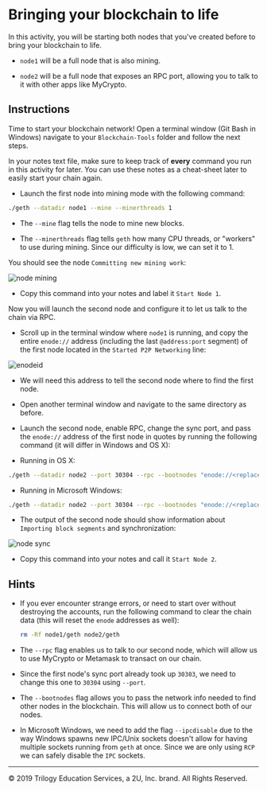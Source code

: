 # Bringing your blockchain to life

In this activity, you will be starting both nodes that you've created before to bring your blockchain to life.

* `node1` will be a full node that is also mining.

* `node2` will be a full node that exposes an RPC port, allowing you to talk to it with other apps like MyCrypto.

## Instructions

Time to start your blockchain network! Open a terminal window (Git Bash in Windows) navigate to your `Blockchain-Tools` folder and follow the next steps.

In your notes text file, make sure to keep track of **every** command you run in this activity for later. You can use these notes as a cheat-sheet later to easily start your chain again.

* Launch the first node into mining mode with the following command:

 ```bash
 ./geth --datadir node1 --mine --minerthreads 1
 ```

 * The `--mine` flag tells the node to mine new blocks.

 * The `--minerthreads` flag tells `geth` how many CPU threads, or "workers" to use during mining. Since our difficulty is low, we can set it to 1.

You should see the node `Committing new mining work`:

![node mining](Images/mining.png)

* Copy this command into your notes and label it `Start Node 1`.

Now you will launch the second node and configure it to let us talk to the chain via RPC.

* Scroll up in the terminal window where `node1` is running, and copy the entire `enode://` address (including the last `@address:port` segment) of the first node located in the `Started P2P Networking` line:

 ![enodeid](Images/enodeid.png)

* We will need this address to tell the second node where to find the first node.

* Open another terminal window and navigate to the same directory as before.

* Launch the second node, enable RPC, change the sync port, and pass the `enode://` address of the first node in quotes by running the following command (it will differ in Windows and OS X):

 * Running in OS X:
 ```bash
 ./geth --datadir node2 --port 30304 --rpc --bootnodes "enode://<replace with node1 enode address>"
 ```

 * Running in Microsoft Windows:
 ```bash
 ./geth --datadir node2 --port 30304 --rpc --bootnodes "enode://<replace with node1 enode address>" --ipcdisable
 ```

* The output of the second node should show information about `Importing block segments` and synchronization:

 ![node sync](Images/node-sync.png)

* Copy this command into your notes and call it `Start Node 2`.

## Hints

* If you ever encounter strange errors, or need to start over without destroying the accounts, run the following command to clear the chain data (this will reset the `enode` addresses as well):

  ```bash
  rm -Rf node1/geth node2/geth
  ```

* The `--rpc` flag enables us to talk to our second node, which will allow us to use MyCrypto or Metamask to transact on our chain.

* Since the first node's sync port already took up `30303`, we need to change this one to `30304` using `--port`.

* The `--bootnodes` flag allows you to pass the network info needed to find other nodes in the blockchain. This will allow us to connect both of our nodes.

* In Microsoft Windows, we need to add the flag `--ipcdisable` due to the way Windows spawns new IPC/Unix sockets doesn't allow for having multiple sockets running from `geth` at once. Since we are only using `RCP` we can safely disable the `IPC` sockets.

---

© 2019 Trilogy Education Services, a 2U, Inc. brand. All Rights Reserved.
